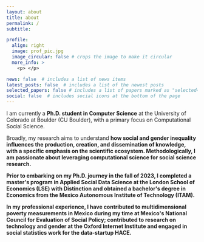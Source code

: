 ```yaml
---
layout: about
title: about
permalink: /
subtitle: 

profile:
  align: right
  image: prof_pic.jpg
  image_circular: false # crops the image to make it circular
  more_info: >
    <p> </p>

news: false  # includes a list of news items
latest_posts: false  # includes a list of the newest posts
selected_papers: false # includes a list of papers marked as "selected={true}"
social: false  # includes social icons at the bottom of the page
---
```


I am currently a <b>Ph.D. student in Computer Science</b> at the University of Colorado at Boulder (CU Boulder), with a primary focus on Computational Social Science.

Broadly, my research aims to understand <b>how social and gender inequality influences the production, creation, and dissemination of knowledge, with a specific emphasis on the scientific ecosystem. Methodologically, I am passionate about leveraging computational science for social science research. 

Prior to embarking on my Ph.D. journey in the fall of 2023, I completed a master's program in <b>Applied Social Data Science</b> at the London School of Economics (LSE) with Distinction and obtained a bachelor's degree in <b>Economics</b> from the Mexico Autonomous Institute of Technology (ITAM).

In my professional experience, I have contributed to multidimensional poverty measurements in Mexico during my time at Mexico's National Council for Evaluation of Social Policy; contributed to research on technology and gender at the Oxford Internet Institute and engaged in social statistics work for the data-startup HACE. 
